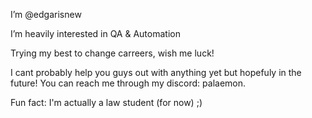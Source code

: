 I’m @edgarisnew

I’m heavily interested in QA & Automation

Trying my best to change carreers, wish me luck! 

I cant probably help you guys out with anything yet but hopefuly in the future! You can reach me through my discord: palaemon.

Fun fact: I'm actually a law student (for now) ;) 

